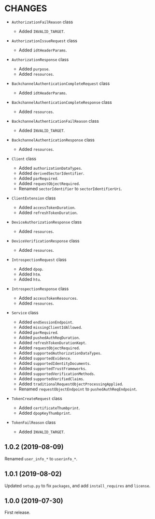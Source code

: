 CHANGES
=======

- `AuthorizationFailReason` class
    * Added `INVALID_TARGET`.

- `AuthorizationIssueRequest` class
    * Added `idtHeaderParams`.

- `AuthorizationResponse` class
    * Added `purpose`.
    * Added `resources`.

- `BackchannelAuthenticationCompleteRequest` class
    * Added `idtHeaderParams`.

- `BackchannelAuthenticationCompleteResponse` class
    * Added `resources`.

- `BackchannelAuthenticationFailReason` class
    * Added `INVALID_TARGET`.

- `BackchannelAuthenticationResponse` class
    * Added `resources`.

- `Client` class
    * Added `authorizationDataTypes`.
    * Added `derivedSectorIdentifier`.
    * Added `parRequired`.
    * Added `requestObjectRequired`.
    * Renamed `sectorIdentifier` to `sectorIdentifierUri`.

- `ClientExtension` class
    * Added `accessTokenDuration`.
    * Added `refreshTokenDuration`.

- `DeviceAuthorizationResponse` class
    * Added `resources`.

- `DeviceVerificationResponse` class
    * Added `resources`.

- `IntrospectionRequest` class
    * Added `dpop`.
    * Added `htm`.
    * Added `htu`.

- `IntrospectionResponse` class
    * Added `accessTokenResources`.
    * Added `resources`.

- `Service` class
    * Added `endSessionEndpoint`.
    * Added `missingClientIdAllowed`.
    * Added `parRequired`.
    * Added `pushedAuthReqDuration`.
    * Added `refreshTokenDurationKept`.
    * Added `requestObjectRequired`.
    * Added `supportedAuthorizationDataTypes`.
    * Added `supportedEvidence`.
    * Added `supportedIdentityDocuments`.
    * Added `supportedTrustFrameworks`.
    * Added `supportedVerificationMethods`.
    * Added `supportedVerifiedClaims`.
    * Added `traditionalRequestObjectProcessingApplied`.
    * Renamed `requestObjectEndpoint` to `pushedAuthReqEndpoint`.

- `TokenCreateRequest` class
    * Added `certificateThumbprint`.
    * Added `dpopKeyThumbprint`.

- `TokenFailReason` class
    * Added `INVALID_TARGET`.


1.0.2 (2019-08-09)
------------------

Renamed `user_info_*` to `userinfo_*`.


1.0.1 (2019-08-02)
------------------

Updated `setup.py` to fix `packages`, and add `install_requires` and `license`.


1.0.0 (2019-07-30)
------------------

First release.
